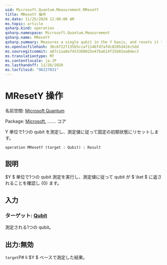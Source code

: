 ```yaml
---
uid: Microsoft.Quantum.Measurement.MResetY
title: MResetY 操作
ms.date: 11/25/2020 12:00:00 AM
ms.topic: article
qsharp.kind: operation
qsharp.namespace: Microsoft.Quantum.Measurement
qsharp.name: MResetY
qsharp.summary: Measures a single qubit in the Y basis, and resets it to a fixed initial state following the measurement.
ms.openlocfilehash: 36c6f227135b5ccaf1146fd7afdc8205d416c5dd
ms.sourcegitcommit: a87c1aa8e7453360025e47ba614f25b02ea84ec3
ms.translationtype: MT
ms.contentlocale: ja-JP
ms.lasthandoff: 11/26/2020
ms.locfileid: "96227031"
---
```

# <a name="mresety-operation"></a>MResetY 操作

名前空間: [Microsoft Quantum](xref:Microsoft.Quantum.Measurement)

Package: [Microsoft.](https://nuget.org/packages/Microsoft.Quantum.QSharp.Core) ....... コア


Y 単位で1つの qubit を測定し、測定値に従って固定の初期状態にリセットします。

```qsharp
operation MResetY (target : Qubit) : Result
```


## <a name="description"></a>説明

$Y $ 単位で1つの qubit 測定を実行し、測定値に従って qubit が $ \ket $ に返されることを確認し {0} ます。

## <a name="input"></a>入力

### <a name="target--qubit"></a>ターゲット: [Qubit](xref:microsoft.quantum.lang-ref.qubit)

測定される1つの qubit。



## <a name="output--__invalidresult__"></a>出力:__無効 <Result>__

`target`P# li $Y $ ベースで測定した結果。